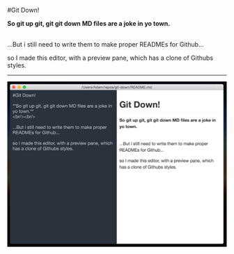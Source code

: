 #Git Down! 

**So git up git, git git down MD files are a joke in yo town.**
<br/><br/>

...But i still need to write them to make proper READMEs for Github...

so I made this editor, with a preview pane, which has a clone of Githubs styles.

<hr/>

![alt tag](https://raw.githubusercontent.com/adammeola01/git-down/master/screen.png)